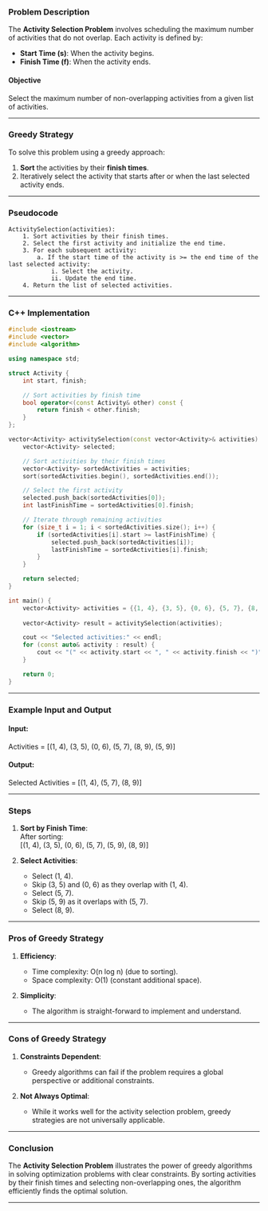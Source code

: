 ### **Problem Description**

The **Activity Selection Problem** involves scheduling the maximum number of activities that do not overlap. Each activity is defined by:

- **Start Time (s)**: When the activity begins.
- **Finish Time (f)**: When the activity ends.

#### **Objective**

Select the maximum number of non-overlapping activities from a given list of activities.

---
### **Greedy Strategy**

To solve this problem using a greedy approach:

1. **Sort** the activities by their **finish times**.
2. Iteratively select the activity that starts after or when the last selected activity ends.

---
### **Pseudocode**

```plaintext
ActivitySelection(activities):
    1. Sort activities by their finish times.
    2. Select the first activity and initialize the end time.
    3. For each subsequent activity:
        a. If the start time of the activity is >= the end time of the last selected activity:
            i. Select the activity.
            ii. Update the end time.
    4. Return the list of selected activities.
```

---
### **C++ Implementation**

```cpp
#include <iostream>
#include <vector>
#include <algorithm>

using namespace std;

struct Activity {
    int start, finish;

    // Sort activities by finish time
    bool operator<(const Activity& other) const {
        return finish < other.finish;
    }
};

vector<Activity> activitySelection(const vector<Activity>& activities) {
    vector<Activity> selected;

    // Sort activities by their finish times
    vector<Activity> sortedActivities = activities;
    sort(sortedActivities.begin(), sortedActivities.end());

    // Select the first activity
    selected.push_back(sortedActivities[0]);
    int lastFinishTime = sortedActivities[0].finish;

    // Iterate through remaining activities
    for (size_t i = 1; i < sortedActivities.size(); i++) {
        if (sortedActivities[i].start >= lastFinishTime) {
            selected.push_back(sortedActivities[i]);
            lastFinishTime = sortedActivities[i].finish;
        }
    }

    return selected;
}

int main() {
    vector<Activity> activities = {{1, 4}, {3, 5}, {0, 6}, {5, 7}, {8, 9}, {5, 9}};
    
    vector<Activity> result = activitySelection(activities);

    cout << "Selected activities:" << endl;
    for (const auto& activity : result) {
        cout << "(" << activity.start << ", " << activity.finish << ")" << endl;
    }

    return 0;
}
```

---
### **Example Input and Output**

#### **Input**:

Activities = [(1, 4), (3, 5), (0, 6), (5, 7), (8, 9), (5, 9)]

#### **Output**:

Selected Activities = [(1, 4), (5, 7), (8, 9)]

---
### **Steps**

1. **Sort by Finish Time**:  
    After sorting:  
    [(1, 4), (3, 5), (0, 6), (5, 7), (5, 9), (8, 9)]
    
2. **Select Activities**:
    
    - Select (1, 4).
    - Skip (3, 5) and (0, 6) as they overlap with (1, 4).
    - Select (5, 7).
    - Skip (5, 9) as it overlaps with (5, 7).
    - Select (8, 9).

---
### **Pros of Greedy Strategy**

1. **Efficiency**:
    
    - Time complexity: O(n log ⁡n) (due to sorting).
    - Space complexity: O(1) (constant additional space).
2. **Simplicity**:
    
    - The algorithm is straight-forward to implement and understand.

---
### **Cons of Greedy Strategy**

1. **Constraints Dependent**:
    
    - Greedy algorithms can fail if the problem requires a global perspective or additional constraints.
2. **Not Always Optimal**:
    
    - While it works well for the activity selection problem, greedy strategies are not universally applicable.

---
### **Conclusion**

The **Activity Selection Problem** illustrates the power of greedy algorithms in solving optimization problems with clear constraints. By sorting activities by their finish times and selecting non-overlapping ones, the algorithm efficiently finds the optimal solution.

---
